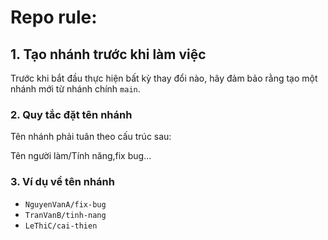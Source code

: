 # Repo rule:

## 1. Tạo nhánh trước khi làm việc

Trước khi bắt đầu thực hiện bất kỳ thay đổi nào, hãy đảm bảo rằng tạo một nhánh mới từ nhánh chính `main`.

### 2. Quy tắc đặt tên nhánh

Tên nhánh phải tuân theo cấu trúc sau:

Tên người làm/Tính năng,fix bug...

### 3. Ví dụ về tên nhánh

- `NguyenVanA/fix-bug`
- `TranVanB/tinh-nang`
- `LeThiC/cai-thien`